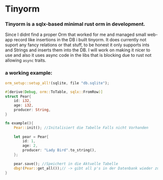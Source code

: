 # Tinyorm 
### Tinyorm is a sqlx-based minimal rust orm in development. 
Since I didnt find a proper Orm that worked for me and managed 
small web-app record like insertions in the DB i built tinyorm. 
It does currently not suport any fancy relations or that stuff, to be honest it only supports ints and Strings and inserts them into 
the DB. I will work on making it nicer to use and also it uses async code in the libs that is blocking due to rust not allowing 
`async` traits.

### a working example: 
```rust
orm_setup::setup_all!(sqlite, file "db.sqlite");

#[derive(Debug, orm::ToTable, sqlx::FromRow)]
struct Pear{
    id: i32,
    age: i32,
    producer: String,
}

fn example(){
    Pear::init(); //Initalisiert die Tabelle Falls nicht Vorhanden
    
    let pear = Pear{
        id: 1,
        age: 2,
        producer: "Lady Bird".to_string(),
    };
    
    pear.save(); //Speichert in die Aktuelle Tabelle
    dbg!(Pear::get_all());// -> gibt all p's in der Datenbank wieder zurück
}

```

